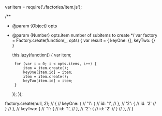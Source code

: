 var item = require('./factories/item.js');

/**
 * @param {Object} opts
 * @param {Number} opts.item number of subitems to create
 */
var factory = Factory.create(function(_, opts) {
    var result = {
        keyOne: {},
        keyTwo: {}
    }

    this.lazy(function() {
        var item;

        for (var i = 0; i < opts.items, i++) {
            item = item.create();
            keyOne[item.id] = item;
            item = item.create();
            keyTwo[item.id] = item;
        }
    });
});


factory.create(null, 2);
// {
//     keyOne: {
//         '1': {
//             id: '1',
//         },
//         '2': {
//             id: '2'
//         }
//     },
//     keyTwo: {
//         '1': {
//             id: '1',
//         },
//         '2': {
//             id: '2'
//         }
//     },
// }
